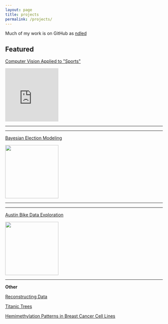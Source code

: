 ```yaml
---
layout: page
title: projects
permalink: /projects/
---
```


Much of my work is on GitHub as [ndled](https://github.com/ndled)

**Featured**
---

[Computer Vision Applied to "Sports"](https://github.com/ndled/OWLgameplay)

<iframe width="170" height="170" src="https://www.youtube.com/embed/UnPRh_-Itmw" title="YouTube video player" frameborder="0" allow="accelerometer; autoplay; clipboard-write; encrypted-media; gyroscope; picture-in-picture" allowfullscreen></iframe>

---

---

[Bayesian Election Modeling](/hire/bi.html)

<img src="https://www.ndled.us/images/state.png" width="170" height="170">

---

---

[Austin Bike Data Exploration](/stats/2021/07/04/Austin-Bikes)

<img src="https://www.ndled.us/images/bike_data.png" width="170" height="170">

---

**Other**

[Reconstructing Data](/stats/2021/07/23/Reconstructing-Data.html)

[Titanic Trees](/stats/2021/07/01/Titanic-Trees.html)

[Hemimethylation Patterns in Breast Cancer Cell Lines](https://github.com/ndled/epigenetics-cancer)
